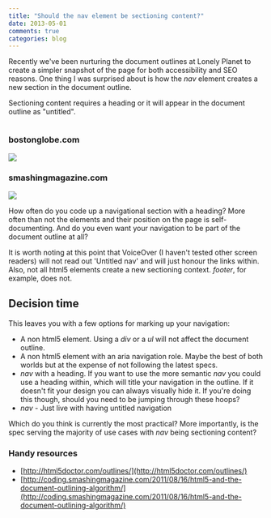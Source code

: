 ```yaml
---
title: "Should the nav element be sectioning content?"
date: 2013-05-01
comments: true
categories: blog
---
```


Recently we've been nurturing the document outlines at Lonely Planet to create a simpler snapshot of the page for both accessibility and SEO reasons. One thing I was surprised about is how the <em>nav</em> element creates a new section in the document outline.

Sectioning content requires a heading or it will appear in the document outline as "untitled".

<div class="blog-grid">
  <div class="column">
    <h3>bostonglobe.com</h3>
    <img src="/images/boston-globe-outline.png" />
  </div>
  <div class="column">
    <h3>smashingmagazine.com</h3>
    <img src="/images/smashing-magazine-outline.png" />
  </div>
</div>

How often do you code up a navigational section with a heading? More often than not the elements and their position on the page is self-documenting. And do you even want your navigation to be part of the document outline at all?

It is worth noting at this point that VoiceOver (I haven't tested other screen readers) will not read out 'Untitled nav' and will just honour the links within. Also, not all html5 elements create a new sectioning context. <em>footer</em>, for example, does not.

## Decision time

This leaves you with a few options for marking up your navigation:


- A non html5 element. Using a *div* or a *ul* will not affect the document outline.
- A non html5 element with an aria navigation role. Maybe the best of both worlds but at the expense of not following the latest specs.
- *nav* with a heading. If you want to use the more semantic *nav* you could use a heading within, which will title your navigation in the outline. If it doesn't fit your design you can always visually hide it. If you're doing this though, should you need to be jumping through these hoops?
- *nav* - Just live with having untitled navigation

Which do you think is currently the most practical? More importantly, is the spec serving the majority of use cases with *nav* being sectioning content?



### Handy resources

- [http://html5doctor.com/outlines/](http://html5doctor.com/outlines/)
- [http://coding.smashingmagazine.com/2011/08/16/html5-and-the-document-outlining-algorithm/](http://coding.smashingmagazine.com/2011/08/16/html5-and-the-document-outlining-algorithm/)
